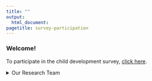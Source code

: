 ```yaml
---
title: ""
output:
  html_document:
pagetitle: survey-participation
---
```

### Welcome!

To participate in the child development survey, [click here](http://ucsbeducation.az1.qualtrics.com/jfe/form/SV_3ZTQbYXL5nQaLyJ).


<details>
  <summary>Our Research Team</summary>
<img src="/Steph2.png" style="max-width:7%;min-width:40px;padding-right:10px;padding-top:7px;float:left;">
[Stephanie Moore](https://profiles.ucr.edu/app/home/profile/stephanm) is an assistant professor in the School Psychology department at the University of California, Riverside.  
<br>
<img src="/me.png" style="max-width:7%;min-width:40px;padding-right:10px;float:left;"/>
[Melissa Wolf](www.melissagwolf.com) is a PhD candidate at the University of California, Santa Barbara, focusing on the design, validation, and analysis of self-report surveys.
<br>
<br>
<img src="/Agustina2.png" style="max-width:7%;min-width:40px;padding-right:10px;float:left;">
[Agustina Bertone](https://nfrc.ucla.edu/team/agustina-bertone-phd) is a Postdoctoral Fellow in the Nathanson Family Resilience Center at the University of California, Los Angeles.
</details>